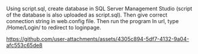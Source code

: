 Using script.sql, create database in SQL Server Management Studio (script of the database is also uploaded as script.sql).
Then give correct connection string in web.config file.
Then run the program
In url, type /Home/Login/ to redirect to loginpage.

https://github.com/user-attachments/assets/4305c894-5df7-4132-9a04-afc553c65de8
